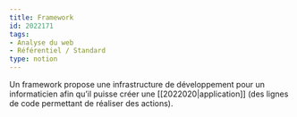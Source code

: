 ```yaml
---
title: Framework
id: 2022171
tags:
- Analyse du web
- Référentiel / Standard
type: notion
---
```


Un framework propose une infrastructure de développement pour un informaticien afin qu’il puisse créer une [[2022020|application]] (des lignes de code permettant de réaliser des actions).

